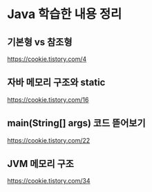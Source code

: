 # Java 학습한 내용 정리

## 기본형 vs 참조형
https://cookie.tistory.com/4

## 자바 메모리 구조와 static
https://cookie.tistory.com/16

## main(String[] args) 코드 뜯어보기
https://cookie.tistory.com/22

## JVM 메모리 구조
https://cookie.tistory.com/34
